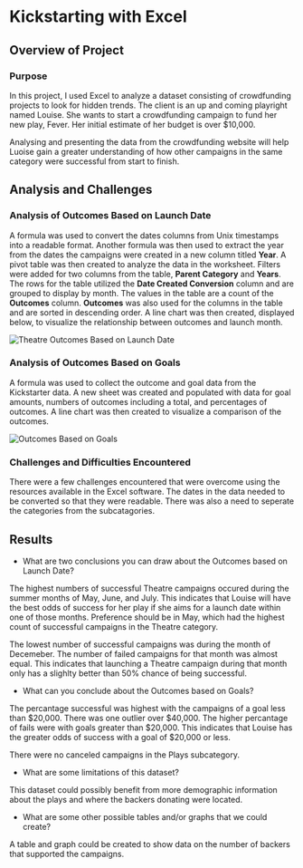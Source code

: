 # Kickstarting with Excel

## Overview of Project

### Purpose
In this project, I used Excel to analyze a dataset consisting of crowdfunding projects to look for hidden trends. The client is an up and coming playright named Louise. She wants to start a crowdfunding campaign to fund her new play, Fever. Her initial estimate of her budget is over $10,000. 

Analysing and presenting the data from the crowdfunding website will help Luoise gain a greater understanding of how other campaigns in the same category were successful from start to finish. 

## Analysis and Challenges

### Analysis of Outcomes Based on Launch Date
A formula was used to convert the dates columns from Unix timestamps into a readable format. Another formula was then used to extract the year from the dates the campaigns were created in a new column titled **Year**. A pivot table was then created to analyze the data in the worksheet. Filters were added for two columns from the table, **Parent Category** and **Years**. The rows for the table utilized the **Date Created Conversion** column and are grouped to display by month. The values in the table are a count of the **Outcomes** column. **Outcomes** was also used for the columns in the table and are sorted in descending order. A line chart was then created, displayed below, to visualize the relationship between outcomes and launch month.

![Theatre Outcomes Based on Launch Date](/kickstarter-analysis/resources/Theater_Outcomes_vs_Launch.png)

### Analysis of Outcomes Based on Goals
A formula was used to collect the outcome and goal data from the Kickstarter data. A new sheet was created and populated with data for goal amounts, numbers of outcomes including a total, and percentages of outcomes. A line chart was then created to visualize a comparison of the outcomes.

![Outcomes Based on Goals](/kickstarter-analysis/resources/Outcomes_vs_Goals.png)

### Challenges and Difficulties Encountered
There were a few challenges encountered that were overcome using the resources available in the Excel software. The dates in the data needed to be converted so that they were readable. There was also a need to seperate the categories from the subcatagories.

## Results

- What are two conclusions you can draw about the Outcomes based on Launch Date?

The highest numbers of successful Theatre campaigns occured during the summer months of May, June, and July. This indicates that Louise will have the best odds of success for her play if she aims for a launch date within one of those months. Preference should be in May, which had the highest count of successful campaigns in the Theatre category.

The lowest number of successful campaigns was during the month of Decemeber. The number of failed campaigns for that month was almost equal. This indicates that launching a Theatre campaign during that month only has a slighlty better than 50% chance of being successful.

- What can you conclude about the Outcomes based on Goals?

The percantage successful was highest with the campaigns of a goal less than $20,000. There was one outlier over $40,000. The higher percantage of fails were with goals greater than $20,000. This indicates that Louise has the greater odds of success with a goal of $20,000 or less.

There were no canceled campaigns in the Plays subcategory.

- What are some limitations of this dataset?

This dataset could possibly benefit from more demographic information about the plays and where the backers donating were located.

- What are some other possible tables and/or graphs that we could create?

A table and graph could be created to show data on the number of backers that supported the campaigns.
